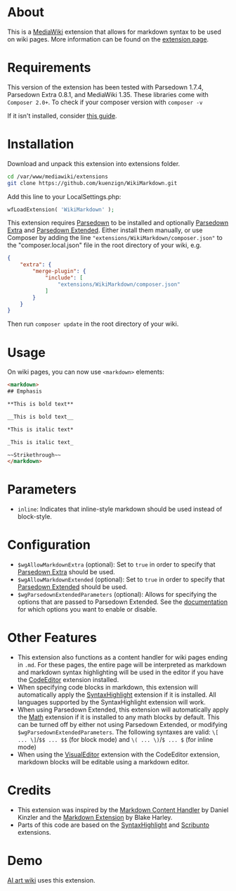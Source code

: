 # About

This is a [MediaWiki](https://www.mediawiki.org/) extension that allows for markdown syntax to be used on wiki pages.  More information can be found on the [extension page](https://www.mediawiki.org/wiki/Extension:WikiMarkdown).

# Requirements

This version of the extension has been tested with Parsedown 1.7.4, Parsedown Extra 0.8.1, and MediaWiki 1.35. These libraries come with `Composer 2.0+`. To check if your composer version with `composer -v`

If it isn't installed, consider [this guide](https://www.digitalocean.com/community/tutorials/how-to-install-and-use-composer-on-ubuntu-20-04).

# Installation

Download and unpack this extension into extensions folder.

```bash
cd /var/www/mediawiki/extensions
git clone https://github.com/kuenzign/WikiMarkdown.git
```

Add this line to your LocalSettings.php:

```php
wfLoadExtension( 'WikiMarkdown' );
```

This extension requires [Parsedown](https://github.com/erusev/parsedown) to be installed and optionally [Parsedown Extra](https://github.com/erusev/parsedown-extra) and [Parsedown Extended](https://github.com/BenjaminHoegh/ParsedownExtended).  Either install them manually, or use Composer by adding the line `"extensions/WikiMarkdown/composer.json"` to the "composer.local.json" file in the root directory of your wiki, e.g.
```json
{
	"extra": {
		"merge-plugin": {
			"include": [
				"extensions/WikiMarkdown/composer.json"
			]
		}
	}
}
```
Then run `composer update` in the root directory of your wiki.

# Usage

On wiki pages, you can now use `<markdown>` elements:

```html
<markdown>
## Emphasis

**This is bold text**

__This is bold text__

*This is italic text*

_This is italic text_

~~Strikethrough~~
</markdown>
```

# Parameters

* `inline`:   Indicates that inline-style markdown should be used instead of block-style.

# Configuration

* `$wgAllowMarkdownExtra` (optional): Set to `true` in order to specify that [Parsedown Extra](https://github.com/erusev/parsedown-extra) should be used.
* `$wgAllowMarkdownExtended` (optional): Set to `true` in order to specify that [Parsedown Extended](https://github.com/BenjaminHoegh/ParsedownExtended) should be used.
* `$wgParsedownExtendedParameters` (optional): Allows for specifying the options that are passed to Parsedown Extended.  See the [documentation](https://benjaminhoegh.github.io/ParsedownExtended/) for which options you want to enable or disable.

# Other Features
* This extension also functions as a content handler for wiki pages ending in `.md`.  For these pages, the entire page will be interpreted as markdown and markdown syntax highlighting will be used in the editor if you have the [CodeEditor](https://www.mediawiki.org/wiki/Extension:CodeEditor) extension installed.
* When specifying code blocks in markdown, this extension will automatically apply the [SyntaxHighlight](https://www.mediawiki.org/wiki/Extension:SyntaxHighlight) extension if it is installed.  All languages supported by the SyntaxHighlight extension will work.
* When using Parsedown Extended, this extension will automatically apply the [Math](https://www.mediawiki.org/wiki/Extension:Math) extension if it is installed to any math blocks by default.  This can be turned off by either not using Parsedown Extended, or modifying `$wgParsedownExtendedParameters`.  The following syntaxes are valid: `\[ ... \]`/`$$ ... $$` (for block mode) and `\( ... \)`/`$ ... $` (for inline mode)
* When using the [VisualEditor](https://www.mediawiki.org/wiki/Extension:VisualEditor) extension with the CodeEditor extension, markdown blocks will be editable using a markdown editor.

# Credits

* This extension was inspired by the [Markdown Content Handler](https://github.com/brightbyte/MWExtension-Markdown) by Daniel Kinzler and the [Markdown Extension](https://www.mediawiki.org/wiki/Extension:Markdown) by Blake Harley.
* Parts of this code are based on the [SyntaxHighlight](https://www.mediawiki.org/wiki/Extension:SyntaxHighlight) and [Scribunto](https://www.mediawiki.org/wiki/Extension:Scribunto) extensions.

# Demo

[AI art wiki](https://ai-art-wiki.com/wiki/User:Idiot/wikimarkdown) uses this extension.
